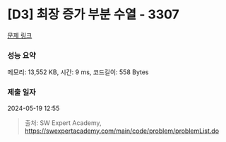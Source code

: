 # [D3] 최장 증가 부분 수열 - 3307 

[문제 링크](https://swexpertacademy.com/main/code/problem/problemDetail.do?contestProbId=AWBOKg-a6l0DFAWr) 

### 성능 요약

메모리: 13,552 KB, 시간: 9 ms, 코드길이: 558 Bytes

### 제출 일자

2024-05-19 12:55



> 출처: SW Expert Academy, https://swexpertacademy.com/main/code/problem/problemList.do